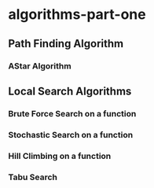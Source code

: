 # algorithms-part-one

## Path Finding Algorithm
### AStar Algorithm

## Local Search Algorithms

### Brute Force Search on a function
### Stochastic Search on a function
### Hill Climbing on a function
### Tabu Search
